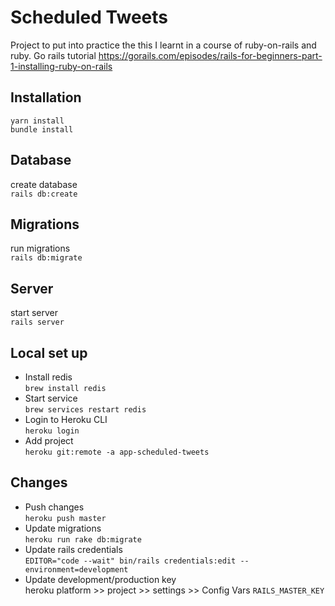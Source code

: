 # Scheduled Tweets
Project to put into practice the this I learnt in a course of ruby-on-rails and ruby.
Go rails tutorial https://gorails.com/episodes/rails-for-beginners-part-1-installing-ruby-on-rails
## Installation
`yarn install` <br />
`bundle install`
## Database
create database <br />
`rails db:create`

## Migrations
run migrations <br />
`rails db:migrate`
## Server
start server <br />
`rails server`

## Local set up
- Install redis <br />
`brew install redis` <br />
- Start service <br />
`brew services restart redis` <br />
- Login to Heroku CLI <br />
`heroku login` <br />
- Add project <br />
`heroku git:remote -a app-scheduled-tweets`
## Changes
- Push changes <br />
`heroku push master` <br />
- Update migrations <br />
`heroku run rake db:migrate` <br />
- Update rails credentials <br />
`EDITOR="code --wait" bin/rails credentials:edit --environment=development` <br />
- Update development/production key <br />
heroku platform >> project >> settings >> Config Vars `RAILS_MASTER_KEY`
